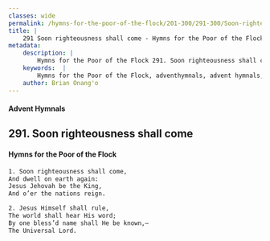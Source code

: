 ```yaml
---
classes: wide
permalink: /hymns-for-the-poor-of-the-flock/201-300/291-300/Soon-righteousness-shall-come/
title: |
    291 Soon righteousness shall come - Hymns for the Poor of the Flock
metadata:
    description: |
        Hymns for the Poor of the Flock 291. Soon righteousness shall come. Soon righteousness shall come, And dwell on earth again: Jesus Jehovah be the King, And o’er the nations reign. 
    keywords:  |
        Hymns for the Poor of the Flock, adventhymnals, advent hymnals, Soon righteousness shall come, Soon righteousness shall come,, 
    author: Brian Onang'o
---
```


#### Advent Hymnals
## 291. Soon righteousness shall come
####  Hymns for the Poor of the Flock

```txt
1. Soon righteousness shall come,
And dwell on earth again:
Jesus Jehovah be the King,
And o’er the nations reign.

2. Jesus Himself shall rule,
The world shall hear His word;
By one bless’d name shall He be known,— 
The Universal Lord.
```